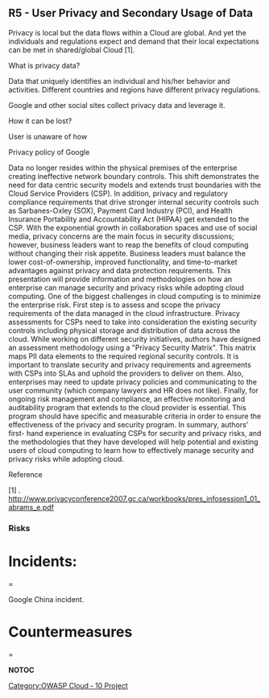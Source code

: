## R5 - User Privacy and Secondary Usage of Data

Privacy is local but the data flows within a Cloud are global. And yet
the individuals and regulations expect and demand that their local
expectations can be met in shared/global Cloud \[1\].

What is privacy data?

Data that uniquely identifies an individual and his/her behavior and
activities. Different countries and regions have different privacy
regulations.

Google and other social sites collect privacy data and leverage it.

How it can be lost?

User is unaware of how

Privacy policy of Google

Data no longer resides within the physical premises of the enterprise
creating ineffective network boundary controls. This shift demonstrates
the need for data centric security models and extends trust boundaries
with the Cloud Service Providers (CSP). In addition, privacy and
regulatory compliance requirements that drive stronger internal security
controls such as Sarbanes-Oxley (SOX), Payment Card Industry (PCI), and
Health Insurance Portability and Accountability Act (HIPAA) get extended
to the CSP. With the exponential growth in collaboration spaces and use
of social media, privacy concerns are the main focus in security
discussions; however, business leaders want to reap the benefits of
cloud computing without changing their risk appetite. Business leaders
must balance the lower cost-of-ownership, improved functionality, and
time-to-market advantages against privacy and data protection
requirements. This presentation will provide information and
methodologies on how an enterprise can manage security and privacy risks
while adopting cloud computing. One of the biggest challenges in cloud
computing is to minimize the enterprise risk. First step is to assess
and scope the privacy requirements of the data managed in the cloud
infrastructure. Privacy assessments for CSPs need to take into
consideration the existing security controls including physical storage
and distribution of data across the cloud. While working on different
security initiatives, authors have designed an assessment methodology
using a "Privacy Security Matrix". This matrix maps PII data elements to
the required regional security controls. It is important to translate
security and privacy requirements and agreements with CSPs into SLAs and
uphold the providers to deliver on them. Also, enterprises may need to
update privacy policies and communicating to the user community (which
company lawyers and HR does not like). Finally, for ongoing risk
management and compliance, an effective monitoring and auditability
program that extends to the cloud provider is essential. This program
should have specific and measurable criteria in order to ensure the
effectiveness of the privacy and security program. In summary, authors’
first- hand experience in evaluating CSPs for security and privacy
risks, and the methodologies that they have developed will help
potential and existing users of cloud computing to learn how to
effectively manage security and privacy risks while adopting cloud.

Reference

\[1\] .
<http://www.privacyconference2007.gc.ca/workbooks/pres_infosession1_01_abrams_e.pdf>

### Risks

# Incidents:

\=

Google China incident.

# Countermeasures

\=

__NOTOC__ <headertabs/>

[Category:OWASP Cloud ‐ 10
Project](Category:OWASP_Cloud_‐_10_Project "wikilink")